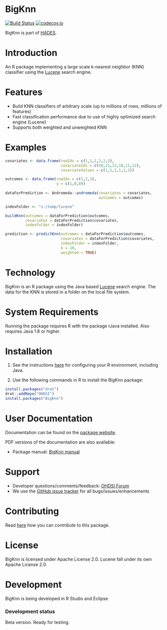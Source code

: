 BigKnn
======

[![Build Status](https://travis-ci.org/OHDSI/BigKnn.svg?branch=master)](https://travis-ci.org/OHDSI/BigKnn)
[![codecov.io](https://codecov.io/github/OHDSI/BigKnn/coverage.svg?branch=master)](https://codecov.io/github/OHDSI/BigKnn?branch=master)

BigKnn is part of [HADES](https://ohdsi.github.io/Hades).

Introduction
============
An R package implementing a large scale k-nearest neighbor (KNN) classifier using the [Lucene](https://lucene.apache.org/) search engine.

Features
========
- Build KNN classifiers of arbitrary scale (up to millions of rows, millions of features)
- Fast classification performance due to use of highly optimized search engine (Lucene)
- Supports both weighted and unweighted KNN

Examples
========
```r
covariates <- data.frame(rowIds = c(1,1,1,2,2,3),
                         covariateIds = c(10,11,12,10,11,12),
                         covariateValues = c(1,1,1,1,1,1))

outcomes <- data.frame(rowIds = c(1,2,3),
                       y = c(1,0,0))
					   
dataForPrediction <- Andromeda::andromeda(covariates = covariates, 
                                          outcomes = outcomes)

indexFolder <- "s:/temp/lucene"

buildKnn(outcomes = dataForPrediction$outcomes,
         covariates = dataForPrediction$covariates,
         indexFolder = indexFolder)

prediction <- predictKnn(outcomes = dataForPrediction$outcomes,
                         covariates = dataForPrediction$covariates,
                         indexFolder = indexFolder,
                         k = 10,
                         weighted = TRUE)
```

Technology
============
BigKnn is an R package using the Java based [Lucene](https://lucene.apache.org/) search engine. The data for the KNN is stored in a folder on the local file system.

System Requirements
===================
Running the package requires R with the package rJava installed. Also requires Java 1.8 or higher.

Installation
=============

1. See the instructions [here](https://ohdsi.github.io/Hades/rSetup.html) for configuring your R environment, including Java.

2. Use the following commands in R to install the BigKnn package:

  ```r
  install.packages("drat")
  drat::addRepo("OHDSI")
  install.packages("BigKnn")
  ```

User Documentation
==================
Documentation can be found on the [package website](https://ohdsi.github.io/BigKnn).

PDF versions of the documentation are also available:
* Package manual: [BigKnn manual](https://raw.githubusercontent.com/OHDSI/BigKnn/master/extras/BigKnn.pdf) 

Support
=======
* Developer questions/comments/feedback: <a href="http://forums.ohdsi.org/c/developers">OHDSI Forum</a>
* We use the <a href="https://github.com/OHDSI/BigKnn/issues">GitHub issue tracker</a> for all bugs/issues/enhancements

Contributing
============
Read [here](https://ohdsi.github.io/Hades/contribute.html) how you can contribute to this package.

License
=======
BigKnn is licensed under Apache License 2.0. Lucene fall under its own Apache License 2.0.

Development
===========
BigKnn is being developed in R Studio and Eclipse

### Development status

Beta version. Ready for testing.
